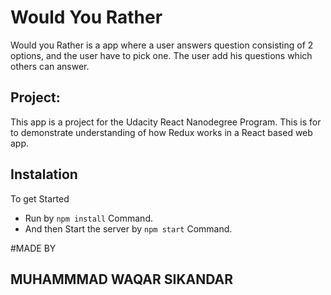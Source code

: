 # Would You Rather 

Would you Rather is a app where a user answers question consisting of 2 options, and the user have to pick one. The user add his questions which others can answer.  

## Project:

This app is a project for the Udacity React Nanodegree Program. This is for to demonstrate understanding of how Redux works in a React based web app.

## Instalation
 
  To get Started

* Run by `npm install` Command.
* And then Start the server by `npm start` Command.



#MADE BY

## MUHAMMMAD WAQAR SIKANDAR


